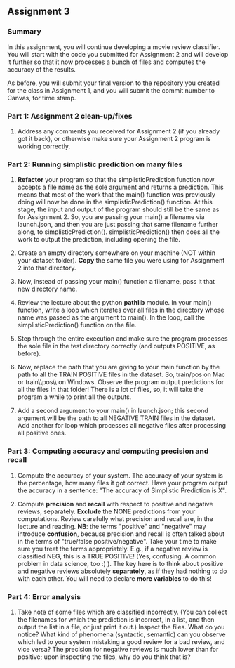 ## Assignment 3

### Summary

In this assignment, you will continue developing a movie review classifier. 
You will start with the code you submitted for Assignment 2 and will develop it further so that it now processes a bunch of files and computes the accuracy of the results.

As before, you will submit your final version to the repository you created for the class in Assignment 1, and you will submit the commit number to Canvas, for time stamp.

### Part 1: Assignment 2 clean-up/fixes
1. Address any comments you received for Assignment 2 (if you already got it back), or otherwise make sure your Assignment 2 program is working correctly.

### Part 2: Running simplistic prediction on many files
1. **Refactor** your program so that the simplisticPrediction function now accepts a file name as the sole argument and returns a prediction. This means that most of the work that the main() function was previously doing will now be done in the simplisticPrediction() function. At this stage, the input and output of the program should still be the same as for Assignment 2. So, you are passing your main() a filename via launch.json, and then you are just passing that same filename further along, to simplisticPrediction(). simplisticPrediction() then does all the work to output the prediction, including opening the file.

2. Create an empty directory somewhere on your machine (NOT within your dataset folder). **Copy** the same file you were using for Assignment 2 into that directory.

3. Now, instead of passing your main() function a filename, pass it that new directory name.

4. Review the lecture about the python **pathlib** module. In your main() function, write a loop which iterates over all files in the directory whose name was passed as the argument to main(). In the loop, call the simplisticPrediction() function on the file.

5. Step through the entire execution and make sure the program processes the sole file in the test directory correctly (and outputs POSITIVE, as before).

6. Now, replace the path that you are giving to your main function by the path to all the TRAIN POSITIVE files in the dataset. So, train/pos on Mac or train\\\pos\\\ on Windows. Observe the program output predictions for all the files in that folder! There is a lot of files, so, it will take the program a while to print all the outputs.

7. Add a second argument to your main() in launch.json; this second argument will be the path to all NEGATIVE TRAIN files in the dataset. Add another for loop which processes all negative files after processing all positive ones.

### Part 3: Computing accuracy and computing precision and recall
1. Compute the accuracy of your system. The accuracy of your system is the percentage, how many files it got correct. Have your program output the accuracy in a sentence: "The accuracy of Simplistic Prediction is X".

2. Compute **precision** and **recall** with respect to positive and negative reviews, separately. **Exclude** the NONE predictions from your computations. Review carefully what precision and recall are, in the lecture and reading. **NB**: the terms "positive" and "negative" may introduce **confusion**, because precision and recall is often talked about in the terms of "true/false positive/negative". Take your time to make sure you treat the terms appropriately. E.g., if a negative review is classified NEG, this is a TRUE POSITIVE! (Yes, confusing. A common problem in data science, too :) ). The key here is to think about positive and negative reviews absolutely **separately**, as if they had nothing to do with each other. You will need to declare **more variables** to do this!

### Part 4: Error analysis
1. Take note of some files which are classified incorrectly. (You can collect the filenames for which the prediction is incorrect, in a list, and then output the list in a file, or just print it out.) Inspect the files. What do you notice? What kind of phenomena (syntactic, semantic) can you observe which led to your system mistaking a good review for a bad review, and vice versa? The precision for negative reviews is much lower than for positive; upon inspecting the files, why do you think that is?
